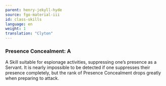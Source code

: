 ```yaml
---
parent: henry-jekyll-hyde
source: fgo-material-iii
id: class-skills
language: en
weight: 1
translation: "Clyton"
---
```


### Presence Concealment: A

A Skill suitable for espionage activities, suppressing one’s presence as a Servant. It is nearly impossible to be detected if one suppresses their presence completely, but the rank of Presence Concealment drops greatly when preparing to attack.
